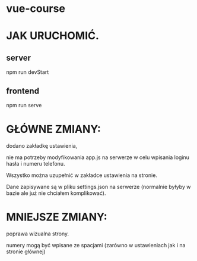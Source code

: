 # vue-course

# JAK URUCHOMIĆ.

## server

npm run devStart

## frontend

npm run serve

# GŁÓWNE ZMIANY:

dodano zakładkę ustawienia,

nie ma potrzeby modyfikowania app.js na serwerze w celu wpisania loginu hasła i numeru telefonu.

Wszystko można uzupełnić w zakładce ustawienia na stronie.

Dane zapisywane są w pliku settings.json na serwerze (normalnie byłyby w bazie ale już nie chciałem komplikować).

# MNIEJSZE ZMIANY:

poprawa wizualna strony.

numery mogą być wpisane ze spacjami (zarówno w ustawieniach jak i na stronie głównej)
